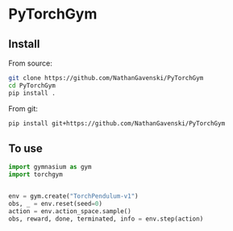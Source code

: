 # PyTorchGym

## Install

From source:

```bash
git clone https://github.com/NathanGavenski/PyTorchGym
cd PyTorchGym
pip install .
```

From git:
```bash
pip install git+https://github.com/NathanGavenski/PyTorchGym
```

## To use

```python
import gymnasium as gym
import torchgym


env = gym.create("TorchPendulum-v1")
obs, _ = env.reset(seed=0)
action = env.action_space.sample()
obs, reward, done, terminated, info = env.step(action)
```